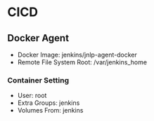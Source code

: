 # CICD

## Docker Agent

- Docker Image: jenkins/jnlp-agent-docker
- Remote File System Root: /var/jenkins_home

### Container Setting

- User: root
- Extra Groups: jenkins
- Volumes From: jenkins

